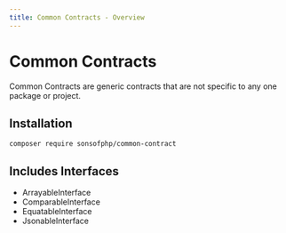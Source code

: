 ```yaml
---
title: Common Contracts - Overview
---
```


# Common Contracts

Common Contracts are generic contracts that are not specific to any one package or
project.

## Installation

```shell
composer require sonsofphp/common-contract
```

## Includes Interfaces

* ArrayableInterface
* ComparableInterface
* EquatableInterface
* JsonableInterface
